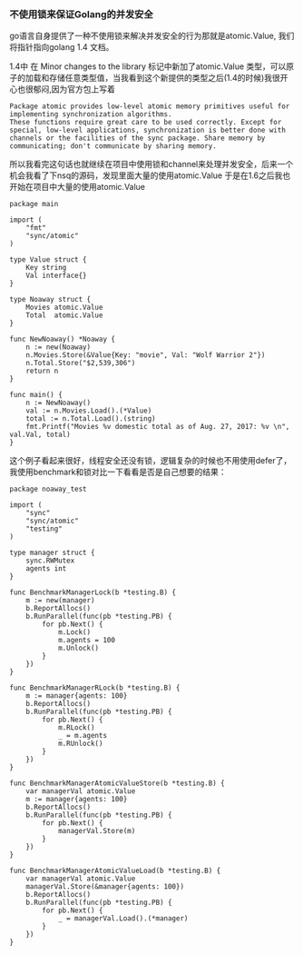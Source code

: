 ### 不使用锁来保证Golang的并发安全

go语言自身提供了一种不使用锁来解决并发安全的行为那就是atomic.Value, 我们将指针指向golang 1.4 文档。

1.4中 在 Minor changes to the library 标记中新加了atomic.Value 类型，可以原子的加载和存储任意类型值，当我看到这个新提供的类型之后(1.4的时候)我很开心也很郁闷,因为官方包上写着

	Package atomic provides low-level atomic memory primitives useful for implementing synchronization algorithms.
	These functions require great care to be used correctly. Except for special, low-level applications, synchronization is better done with channels or the facilities of the sync package. Share memory by communicating; don't communicate by sharing memory.
	

所以我看完这句话也就继续在项目中使用锁和channel来处理并发安全，后来一个机会我看了下nsq的源码，发现里面大量的使用atomic.Value 于是在1.6之后我也开始在项目中大量的使用atomic.Value

	package main

	import (
		"fmt"
		"sync/atomic"
	)

	type Value struct {
		Key string
		Val interface{}
	}

	type Noaway struct {
		Movies atomic.Value
		Total  atomic.Value
	}

	func NewNoaway() *Noaway {
		n := new(Noaway)
		n.Movies.Store(&Value{Key: "movie", Val: "Wolf Warrior 2"})
		n.Total.Store("$2,539,306")
		return n
	}

	func main() {
		n := NewNoaway()
		val := n.Movies.Load().(*Value)
		total := n.Total.Load().(string)
		fmt.Printf("Movies %v domestic total as of Aug. 27, 2017: %v \n", val.Val, total)
	}
	
这个例子看起来很好，线程安全还没有锁，逻辑复杂的时候也不用使用defer了，我使用benchmark和锁对比一下看看是否是自己想要的结果：

	package noaway_test

	import (
		"sync"
		"sync/atomic"
		"testing"
	)

	type manager struct {
		sync.RWMutex
		agents int
	}

	func BenchmarkManagerLock(b *testing.B) {
		m := new(manager)
		b.ReportAllocs()
		b.RunParallel(func(pb *testing.PB) {
			for pb.Next() {
				m.Lock()
				m.agents = 100
				m.Unlock()
			}
		})
	}

	func BenchmarkManagerRLock(b *testing.B) {
		m := manager{agents: 100}
		b.ReportAllocs()
		b.RunParallel(func(pb *testing.PB) {
			for pb.Next() {
				m.RLock()
				_ = m.agents
				m.RUnlock()
			}
		})
	}

	func BenchmarkManagerAtomicValueStore(b *testing.B) {
		var managerVal atomic.Value
		m := manager{agents: 100}
		b.ReportAllocs()
		b.RunParallel(func(pb *testing.PB) {
			for pb.Next() {
				managerVal.Store(m)
			}
		})
	}

	func BenchmarkManagerAtomicValueLoad(b *testing.B) {
		var managerVal atomic.Value
		managerVal.Store(&manager{agents: 100})
		b.ReportAllocs()
		b.RunParallel(func(pb *testing.PB) {
			for pb.Next() {
				_ = managerVal.Load().(*manager)
			}
		})
	}
	
